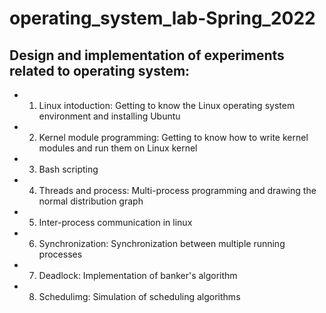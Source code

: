 # operating_system_lab-Spring_2022
## Design and implementation of experiments related to operating system:
- 1) Linux intoduction: Getting to know the Linux operating system environment and installing Ubuntu
- 2) Kernel module programming: Getting to know how to write kernel modules and run them on Linux kernel
- 3) Bash scripting
- 4) Threads and process: Multi-process programming and drawing the normal distribution graph
- 5) Inter-process communication in linux
- 6) Synchronization: Synchronization between multiple running processes
- 7) Deadlock: Implementation of banker's algorithm
- 8) Schedulimg: Simulation of scheduling algorithms
